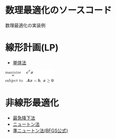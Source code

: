 # 数理最適化のソースコード
数理最適化の実装例

# 線形計画(LP)
- [単体法](simplex)
<img src="simplex/prob.png" width="30%">

# 非線形最適化
- [最急降下法](gds)
- [ニュートン法](newton)
- [準ニュートン法(BFGS公式)](bfgs)

